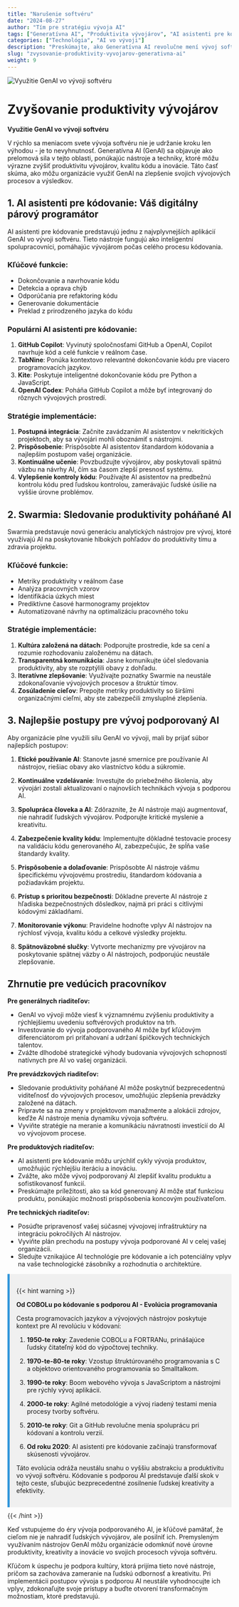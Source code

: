 ```yaml
---
title: "Narušenie softvéru"
date: "2024-08-27"
author: "Tím pre stratégiu vývoja AI"
tags: ["Generatívna AI", "Produktivita vývojárov", "AI asistenti pre kódovanie", "Swarmia", "Vývoj softvéru"]
categories: ["Technológia", "AI vo vývoji"]
description: "Preskúmajte, ako Generatívna AI revolučne mení vývoj softvéru, od AI asistentov pre kódovanie až po sledovanie produktivity, a naučte sa najlepšie postupy pre vývoj podporovaný AI."
slug: "zvysovanie-produktivity-vyvojarov-generativna-ai"
weight: 9
---
```


![Využitie GenAI vo vývoji softvéru](/9.png)

# Zvyšovanie produktivity vývojárov
**Využitie GenAI vo vývoji softvéru**

V rýchlo sa meniacom svete vývoja softvéru nie je udržanie kroku len výhodou - je to nevyhnutnosť. Generatívna AI (GenAI) sa objavuje ako prelomová sila v tejto oblasti, ponúkajúc nástroje a techniky, ktoré môžu výrazne zvýšiť produktivitu vývojárov, kvalitu kódu a inovácie. Táto časť skúma, ako môžu organizácie využiť GenAI na zlepšenie svojich vývojových procesov a výsledkov.

## 1. AI asistenti pre kódovanie: Váš digitálny párový programátor

AI asistenti pre kódovanie predstavujú jednu z najvplyvnejších aplikácií GenAI vo vývoji softvéru. Tieto nástroje fungujú ako inteligentní spolupracovníci, pomáhajúc vývojárom počas celého procesu kódovania.

### Kľúčové funkcie:
- Dokončovanie a navrhovanie kódu
- Detekcia a oprava chýb
- Odporúčania pre refaktoring kódu
- Generovanie dokumentácie
- Preklad z prirodzeného jazyka do kódu

### Populárni AI asistenti pre kódovanie:
1. **GitHub Copilot**: Vyvinutý spoločnosťami GitHub a OpenAI, Copilot navrhuje kód a celé funkcie v reálnom čase.
2. **TabNine**: Ponúka kontextovo relevantné dokončovanie kódu pre viacero programovacích jazykov.
3. **Kite**: Poskytuje inteligentné dokončovanie kódu pre Python a JavaScript.
4. **OpenAI Codex**: Poháňa GitHub Copilot a môže byť integrovaný do rôznych vývojových prostredí.

### Stratégie implementácie:
1. **Postupná integrácia**: Začnite zavádzaním AI asistentov v nekritických projektoch, aby sa vývojári mohli oboznámiť s nástrojmi.
2. **Prispôsobenie**: Prispôsobte AI asistentov štandardom kódovania a najlepším postupom vašej organizácie.
3. **Kontinuálne učenie**: Povzbudzujte vývojárov, aby poskytovali spätnú väzbu na návrhy AI, čím sa časom zlepší presnosť systému.
4. **Vylepšenie kontroly kódu**: Používajte AI asistentov na predbežnú kontrolu kódu pred ľudskou kontrolou, zamerávajúc ľudské úsilie na vyššie úrovne problémov.

## 2. Swarmia: Sledovanie produktivity poháňané AI

Swarmia predstavuje novú generáciu analytických nástrojov pre vývoj, ktoré využívajú AI na poskytovanie hlbokých pohľadov do produktivity tímu a zdravia projektu.

### Kľúčové funkcie:
- Metriky produktivity v reálnom čase
- Analýza pracovných vzorov
- Identifikácia úzkych miest
- Prediktívne časové harmonogramy projektov
- Automatizované návrhy na optimalizáciu pracovného toku

### Stratégie implementácie:
1. **Kultúra založená na dátach**: Podporujte prostredie, kde sa cení a rozumie rozhodovaniu založenému na dátach.
2. **Transparentná komunikácia**: Jasne komunikujte účel sledovania produktivity, aby ste rozptýlili obavy z dohľadu.
3. **Iteratívne zlepšovanie**: Využívajte poznatky Swarmie na neustále zdokonaľovanie vývojových procesov a štruktúr tímov.
4. **Zosúladenie cieľov**: Prepojte metriky produktivity so širšími organizačnými cieľmi, aby ste zabezpečili zmysluplné zlepšenia.

## 3. Najlepšie postupy pre vývoj podporovaný AI

Aby organizácie plne využili silu GenAI vo vývoji, mali by prijať súbor najlepších postupov:

1. **Etické používanie AI**: Stanovte jasné smernice pre používanie AI nástrojov, riešiac obavy ako vlastníctvo kódu a súkromie.

2. **Kontinuálne vzdelávanie**: Investujte do priebežného školenia, aby vývojári zostali aktualizovaní o najnovších technikách vývoja s podporou AI.

3. **Spolupráca človeka a AI**: Zdôraznite, že AI nástroje majú augmentovať, nie nahradiť ľudských vývojárov. Podporujte kritické myslenie a kreativitu.

4. **Zabezpečenie kvality kódu**: Implementujte dôkladné testovacie procesy na validáciu kódu generovaného AI, zabezpečujúc, že spĺňa vaše štandardy kvality.

5. **Prispôsobenie a dolaďovanie**: Prispôsobte AI nástroje vášmu špecifickému vývojovému prostrediu, štandardom kódovania a požiadavkám projektu.

6. **Prístup s prioritou bezpečnosti**: Dôkladne preverte AI nástroje z hľadiska bezpečnostných dôsledkov, najmä pri práci s citlivými kódovými základňami.

7. **Monitorovanie výkonu**: Pravidelne hodnoťte vplyv AI nástrojov na rýchlosť vývoja, kvalitu kódu a celkové výsledky projektu.

8. **Spätnoväzobné slučky**: Vytvorte mechanizmy pre vývojárov na poskytovanie spätnej väzby o AI nástrojoch, podporujúc neustále zlepšovanie.

## Zhrnutie pre vedúcich pracovníkov

**Pre generálnych riaditeľov:**
- GenAI vo vývoji môže viesť k významnému zvýšeniu produktivity a rýchlejšiemu uvedeniu softvérových produktov na trh.
- Investovanie do vývoja podporovaného AI môže byť kľúčovým diferenciátorom pri priťahovaní a udržaní špičkových technických talentov.
- Zvážte dlhodobé strategické výhody budovania vývojových schopností natívnych pre AI vo vašej organizácii.

**Pre prevádzkových riaditeľov:**
- Sledovanie produktivity poháňané AI môže poskytnúť bezprecedentnú viditeľnosť do vývojových procesov, umožňujúc zlepšenia prevádzky založené na dátach.
- Pripravte sa na zmeny v projektovom manažmente a alokácii zdrojov, keďže AI nástroje menia dynamiku vývoja softvéru.
- Vyviňte stratégie na meranie a komunikáciu návratnosti investícií do AI vo vývojovom procese.

**Pre produktových riaditeľov:**
- AI asistenti pre kódovanie môžu urýchliť cykly vývoja produktov, umožňujúc rýchlejšiu iteráciu a inováciu.
- Zvážte, ako môže vývoj podporovaný AI zlepšiť kvalitu produktu a sofistikovanosť funkcií.
- Preskúmajte príležitosti, ako sa kód generovaný AI môže stať funkciou produktu, ponúkajúc možnosti prispôsobenia koncovým používateľom.

**Pre technických riaditeľov:**
- Posúďte pripravenosť vašej súčasnej vývojovej infraštruktúry na integráciu pokročilých AI nástrojov.
- Vyviňte plán prechodu na postupy vývoja podporované AI v celej vašej organizácii.
- Sledujte vznikajúce AI technológie pre kódovanie a ich potenciálny vplyv na vaše technologické zásobníky a rozhodnutia o architektúre.

<div style="background-color: #f0f0f0; padding: 15px; margin: 10px 0; border-left: 5px solid #3498db;">

{{< hint warning >}}

**Od COBOLu po kódovanie s podporou AI - Evolúcia programovania**

Cesta programovacích jazykov a vývojových nástrojov poskytuje kontext pre AI revolúciu v kódovaní:

1. **1950-te roky**: Zavedenie COBOLu a FORTRANu, prinášajúce ľudsky čitateľný kód do výpočtovej techniky.

2. **1970-te-80-te roky**: Vzostup štruktúrovaného programovania s C a objektovo orientovaného programovania so Smalltalkom.

3. **1990-te roky**: Boom webového vývoja s JavaScriptom a nástrojmi pre rýchly vývoj aplikácií.

4. **2000-te roky**: Agilné metodológie a vývoj riadený testami menia procesy tvorby softvéru.

5. **2010-te roky**: Git a GitHub revolučne menia spoluprácu pri kódovaní a kontrolu verzií.

6. **Od roku 2020**: AI asistenti pre kódovanie začínajú transformovať skúsenosti vývojárov.

Táto evolúcia odráža neustálu snahu o vyššiu abstrakciu a produktivitu vo vývoji softvéru. Kódovanie s podporou AI predstavuje ďalší skok v tejto ceste, sľubujúc bezprecedentné zosilnenie ľudskej kreativity a efektivity.

</div>
{{< /hint >}}

Keď vstupujeme do éry vývoja podporovaného AI, je kľúčové pamätať, že cieľom nie je nahradiť ľudských vývojárov, ale posilniť ich. Premysleným využívaním nástrojov GenAI môžu organizácie odomknúť nové úrovne produktivity, kreativity a inovácie vo svojich procesoch vývoja softvéru.

Kľúčom k úspechu je podpora kultúry, ktorá prijíma tieto nové nástroje, pričom sa zachováva zameranie na ľudskú odbornosť a kreativitu. Pri implementácii postupov vývoja s podporou AI neustále vyhodnocujte ich vplyv, zdokonaľujte svoje prístupy a buďte otvorení transformačným možnostiam, ktoré predstavujú.